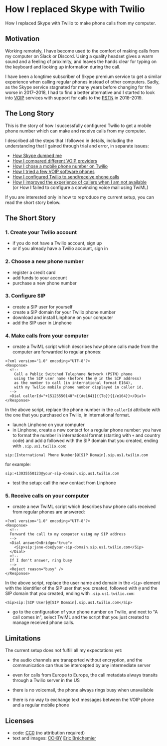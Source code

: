 # How I replaced Skype with Twilio

How I replaced Skype with Twilio to make phone calls from my computer.

## Motivation

Working remotely, I have become used to the comfort of making calls
from my computer on Slack or Discord. Using a quality headset gives
a warm sound and a feeling of proximity, and leaves the hands clear
for typing on the keyboard and looking up information during the call.

I have been a longtime subscriber of Skype premium service to get a
similar experience when calling regular phones instead of other computers.
Sadly, as the Skype service stagnated for many years before changing for
the worse in 2017–2018, I had to find a better alternative
and I started to look into [VOIP][] services with support
for calls to the [PSTN][] in 2018–2019.

[VOIP]: https://en.wikipedia.org/wiki/Voice_over_IP
[PSTN]: https://en.wikipedia.org/wiki/Public_switched_telephone_network

## The Long Story

This is the story of how I successfully configured Twilio to get a
mobile phone number which can make and receive calls from my computer.

I described all the steps that I followed in details,
including the understanding that I gained through trial and error,
in separate issues:

* [How Skype dumped me][#1]
* [How I compared different VOIP providers][#2]
* [How I chose a mobile phone number on Twilio][#3]
* [How I tried a few VOIP software phones][#4]
* [How I configured Twilio to send/receive phone calls][#5]
* [How I improved the experience of callers when I am not available][#6]  
  (or How I failed to configure a convincing voice mail using TwiML)

[#1]: https://github.com/eric-brechemier/how-i-replaced-skype-with-twilio/issues/1
[#2]: https://github.com/eric-brechemier/how-i-replaced-skype-with-twilio/issues/2
[#3]: https://github.com/eric-brechemier/how-i-replaced-skype-with-twilio/issues/3
[#4]: https://github.com/eric-brechemier/how-i-replaced-skype-with-twilio/issues/4
[#5]: https://github.com/eric-brechemier/how-i-replaced-skype-with-twilio/issues/5
[#6]: https://github.com/eric-brechemier/how-i-replaced-skype-with-twilio/issues/6

If you are interested only in how to reproduce my current setup,
you can read the short story below.

## The Short Story

### 1. Create your Twilio account

* if you do not have a Twilio account, sign up
* or if you already have a Twilio account, sign in

### 2. Choose a new phone number

* register a credit card
* add funds to your account
* purchase a new phone number

### 3. Configure SIP

* create a SIP user for yourself
* create a SIP domain for your Twilio phone number
* download and install Linphone on your computer
* add the SIP user in Linphone

### 4. Make calls from your computer

* create a TwiML script which describes how phone calls
  made from the computer are forwarded to regular phones:

```
<?xml version="1.0" encoding="UTF-8"?>
<Response>
  <!--
    Call a Public Switched Telephone Network (PSTN) phone
    using the SIP user name (before the @ in the SIP address)
    as the number to call (in international format E164),
    with my Twilio mobile phone number displayed in caller id.
  -->
  <Dial callerId="+15125550140">{{#e164}}{{To}}{{/e164}}</Dial>
</Response>
```

In the above script, replace the phone number in the `callerId` attribute
with the one that you purchased on Twilio, in international format.

* launch Linphone on your computer
* in Linphone, create a new contact for a regular phone number:
  you have to format the number in international format
  (starting with `+` and country code) and
  add `@` followed with the SIP domain that you created,
  ending with `.sip.us1.twilio.com`:

```
sip:[International Phone Number]@[SIP Domain].sip.us1.twilio.com
```

for example:

```
sip:+13035550123@your-sip-domain.sip.us1.twilio.com
```

* test the setup: call the new contact from Linphone

### 5. Receive calls on your computer

* create a new TwiML script which describes how phone calls received
  from regular phones are answered:

```
<?xml version="1.0" encoding="UTF-8"?>
<Response>
  <!--
  Forward the call to my computer using my SIP address
  -->
  <Dial answerOnBridge="true">
    <Sip>sip:jane-doe@your-sip-domain.sip.us1.twilio.com</Sip>
  </Dial>
  <!--
  If I don't answer, ring busy
  -->
  <Reject reason="busy" />
</Response>
```

In the above script, replace the user name and domain in the `<Sip>` element
with the identifier of the SIP user that you created, followed with `@` and
the SIP domain that you created, ending with `.sip.us1.twilio.com`:

```
<Sip>sip:[SIP User]@[SIP Domain].sip.us1.twilio.com</Sip>
```

* go to the configuration of your phone number on Twilio,
  and next to "A call comes in", select TwiML and the script
  that you just created to manage received phone calls.

## Limitations

The current setup does not fulfill all my expectations yet:

* the audio channels are transported without encryption, and the
  communication can thus be intercepted by any intermediate server

* even for calls from Europe to Europe, the call metadata always
  transits through a Twilio server in the US

* there is no voicemail, the phone always rings busy when unavailable

* there is no way to exchange text messages between the VOIP phone
  and a regular mobile phone

## Licenses

* code: [CC0][] (no attribution required)
* text and images: [CC-BY][] [Eric Bréchemier][EB]

[CC0]: https://creativecommons.org/publicdomain/zero/1.0/
[CC-BY]: https://creativecommons.org/licenses/by/4.0/
[EB]: https://github.com/eric-brechemier/how-i-replaced-skype-with-twilio
